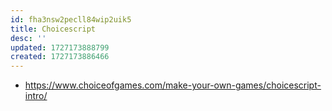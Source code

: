 ```yaml
---
id: fha3nsw2pecll84wip2uik5
title: Choicescript
desc: ''
updated: 1727173888799
created: 1727173886466
---
```


- https://www.choiceofgames.com/make-your-own-games/choicescript-intro/